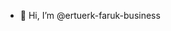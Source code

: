 - 👋 Hi, I’m @ertuerk-faruk-business

<!---
ertuerk-faruk-business/ertuerk-faruk-business is a ✨ special ✨ repository because its `README.md` (this file) appears on your GitHub profile.
You can click the Preview link to take a look at your changes.
--->
